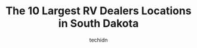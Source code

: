 ---
layout: ampstory
image: https://i0.wp.com/paketmu.com/wp-content/uploads/2023/06/mid-west-campers-recreation-0-in-south-dakota-1686372338.jpeg?resize=640,853
author: techidn
featured: false
description: Explore the diverse RV Dealer scene in South Dakota, home to an incredible selection of 10 establishments catering to every taste. Whether youre in search of iconic favorites or undiscovere
title: The 10 Largest RV Dealers Locations in South Dakota
cover:
   title: The 10 Largest RV Dealers Locations in South Dakota
   subtitle: RICKPATE
   background: https://paketmu.com/wp-content/uploads/2023/06/mid-west-campers-recreation-0-in-south-dakota-1686372338.jpeg

pages: 
 - layout: thirds
   top: <h1>#1 Camping World</h1>
   bottom: "<p>Our first time buying a camper was a really good experience. Everyone at camping world took their time to answer all of our questions and trust me, we had a lot of them. </p>"
   background: https://paketmu.com/wp-content/uploads/2023/06/mid-west-campers-recreation-1-in-south-dakota-1686372339.jpeg
   backgroundblur: true
 - layout: thirds
   top: <h1>#2 Camping World</h1>
   bottom: "<p>I cannot speak highly enough about our experience with Camping world.Our salesman, Matt, was exceptional. Not only was the experience low pressure, but we got all of our </p>"
   background: https://paketmu.com/wp-content/uploads/2023/06/mid-west-campers-recreation-2-in-south-dakota-1686372339.jpeg
   cta:
      link: https://paketmu.com/the-10-largest-rv-dealers-locations-in-south-dakota/
      text: The 10 Largest RV Dealers Locations in South Dakota
 - layout: thirds
   top: <h1>#3 I29 RV, Marine & Outdoor</h1>
   bottom: "<p>Unbelievably Disappointing.Please be aware & take the time to read through this experience.Overall our experience has been extremely disappointing & consistently regretfu</p>"
   background: https://paketmu.com/wp-content/uploads/2023/06/mid-west-campers-recreation-3-in-south-dakota-1686372340.jpeg
   cta:
      link: https://paketmu.com/the-10-largest-rv-dealers-locations-in-south-dakota/
      text: The 10 Largest RV Dealers Locations in South Dakota
 - layout: thirds
   top: <h1>#4 PleasureLand RV - Sioux Falls</h1>
   bottom: "<p>4705 N Northview Ave, Sioux Falls, SD 57107, United States</p>"
   background: https://plus.unsplash.com/premium_photo-1664640458616-3c74f8cb4589?ixlib=rb-4.0.3&ixid=MnwxMjA3fDB8MHxwaG90by1wYWdlfHx8fGVufDB8fHx8&auto=format&fit=crop&w=640&h=853&q=80
   cta:
      link: https://paketmu.com/the-10-largest-rv-dealers-locations-in-south-dakota/
      text: The 10 Largest RV Dealers Locations in South Dakota
 - layout: thirds
   top: <h1>#5 Schaaps RV Traveland</h1>
   bottom: "<p>3100 W Russell St, Sioux Falls, SD 57107, United States</p>"
   background: https://images.unsplash.com/photo-1599422314077-f4dfdaa4cd09?ixlib=rb-4.0.3&ixid=MnwxMjA3fDB8MHxwaG90by1wYWdlfHx8fGVufDB8fHx8&auto=format&fit=crop&w=640&h=853&q=80
   cta:
      link: https://paketmu.com/the-10-largest-rv-dealers-locations-in-south-dakota/
      text: The 10 Largest RV Dealers Locations in South Dakota
 - layout: thirds
   top: <h1>#6 Dakota Discount RV</h1>
   bottom: "<p>3330 E Mall Dr, Rapid City, SD 57701, United States</p>"
   background: https://images.unsplash.com/photo-1488554378835-f7acf46e6c98?ixlib=rb-4.0.3&ixid=MnwxMjA3fDB8MHxwaG90by1wYWdlfHx8fGVufDB8fHx8&auto=format&fit=crop&w=640&h=853&q=80
   cta:
      link: https://paketmu.com/the-10-largest-rv-dealers-locations-in-south-dakota/
      text: The 10 Largest RV Dealers Locations in South Dakota
 - layout: thirds
   top: <h1>#7 Noteboom RV</h1>
   bottom: "<p>27316 SD-115, Harrisburg, SD 57032, United States</p>"
   background: https://images.unsplash.com/photo-1602536052359-ef94c21c5948?ixlib=rb-4.0.3&ixid=MnwxMjA3fDB8MHxwaG90by1wYWdlfHx8fGVufDB8fHx8&auto=format&fit=crop&w=640&h=853&q=80
   cta:
      link: https://paketmu.com/the-10-largest-rv-dealers-locations-in-south-dakota/
      text: The 10 Largest RV Dealers Locations in South Dakota
 - layout: thirds
   middle: Continue reading...
   background: https://images.unsplash.com/photo-1509114397022-ed747cca3f65?ixlib=rb-4.0.3&ixid=MnwxMjA3fDB8MHxwaG90by1wYWdlfHx8fGVufDB8fHx8&auto=format&fit=crop&w=640&h=853&q=80
   cta:
      link: https://paketmu.com/the-10-largest-rv-dealers-locations-in-south-dakota/
      text: The 10 Largest RV Dealers Locations in South Dakota
      
---
